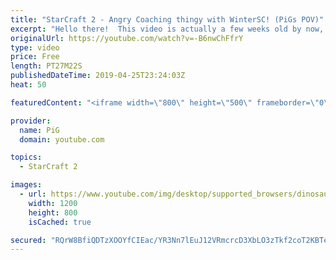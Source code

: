 ```yaml
---
title: "StarCraft 2 - Angry Coaching thingy with WinterSC! (PiGs POV)"
excerpt: "Hello there!  This video is actually a few weeks old by now, though i figured you guys might still enjoy it, so there you go!!  Like the content? Then consider to leave a thumbs up and subscribe! ;) Love the content a lot? Then please consider becoming a member ;) https://www.youtube.com/channel/UC9OluGthYmZo0vsF9IjicFg/join"
originalUrl: https://youtube.com/watch?v=-B6nwChFfrY
type: video
price: Free
length: PT27M22S
publishedDateTime: 2019-04-25T23:24:03Z
heat: 50

featuredContent: "<iframe width=\"800\" height=\"500\" frameborder=\"0\" src=\"https://www.youtube.com/embed/-B6nwChFfrY\" allow=\"accelerometer; autoplay; encrypted-media; gyroscope; picture-in-picture\" allowfullscreen></iframe>"

provider:
  name: PiG
  domain: youtube.com

topics:
  - StarCraft 2

images:
  - url: https://www.youtube.com/img/desktop/supported_browsers/dinosaur.png
    width: 1200
    height: 800
    isCached: true

secured: "RQrW8BfiQDTzXOOYfCIEac/YR3Nn7lEuJ12VRmcrcD3XbLO3zTkf2coT2KBTeXSVknAUs19inJDg5aqQVNYH262QZKYzrmPGnSamCLLlRHVdPeJ9gHKynTdkK/KPj/f0oQIo4nORzZSxl2w5maSQbHJJg5sdMblmqSKtRuRoVQS0CnVA+tQp+CinDW4SuaiAdme6pRJsd9yTfw5drDnvkT6uFFLo3obi4Wn0iBEoO6EZf8xTv8d0NBI0Igcpf5Du+120F/iqPKnYjJ4B513fQrTaXLMnH4GzSOMljH1pHUgTuMIMk+nbYtQqBLMZkwdgr9WcpOGfz5Jt55+ODEkyy4vNk9CL6+gGVB2MfGX5HsdjPRplD9MoZxcopuWMFwQ4994rpNJXaJmFgAuyS0n4r+KrjaoWBXnPXG/bf8tXtwo=;PvsSUgF5OTqS9rGpqkYR+g=="
---
```


